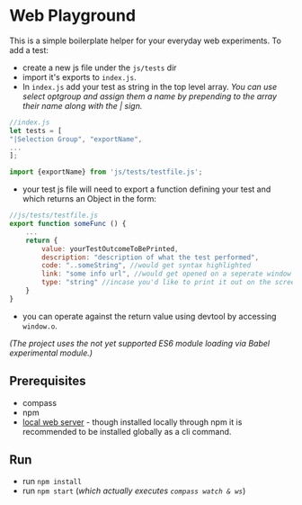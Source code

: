 # Web Playground
This is a simple boilerplate helper for your everyday web experiments.
To add a test:
- create a new js file under the `js/tests` dir
- import it's exports to `index.js`.
- In `index.js` add your test as string in the top level array. *You can use select optgroup and assign them a name by prepending to the array their name along with the | sign.*
```Javascript
//index.js
let tests = [
"|Selection Group", "exportName",
...
];

import {exportName} from 'js/tests/testfile.js';

```

- your test js file will need to export a function defining your test and which returns an Object in the form:
```Javascript
//js/tests/testfile.js
export function someFunc () {
	...
	return {
		value: yourTestOutcomeToBePrinted,
		description: "description of what the test performed",
		code: "..someString", //would get syntax highlighted
		link: "some info url", //would get opened on a seperate window
		type: "string" //incase you'd like to print it out on the screen otherwize console log would do the job
	}
}
```
- you can operate against the return value using devtool by accessing `window.o`.

*(The project uses the not yet supported ES6 module loading via Babel experimental module.)*


## Prerequisites
- compass
- npm
- [local web server](https://www.npmjs.com/package/local-web-server) - though installed locally through npm it is recommended to be installed globally as a cli command.

## Run
- run `npm install`
- run `npm start` (*which actually executes `compass watch & ws`*)
